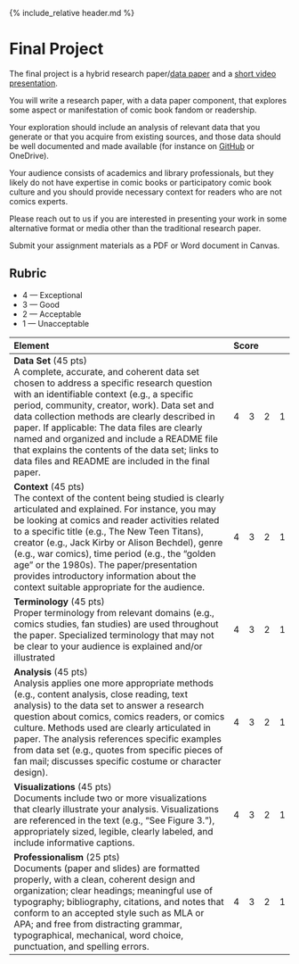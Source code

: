{% include_relative header.md %}

# Final Project

The final project is a hybrid research paper/[data paper](https://openhumanitiesdata.metajnl.com) and a [short video presentation](assignment-video.md). 

You will write a research paper, with a data paper component, that explores some aspect or manifestation of comic book fandom or readership. 

Your exploration should include an analysis of relevant data that you generate or that you acquire from existing sources, and those data should be well documented and made available (for instance on [GitHub](https://github.com) or OneDrive).

Your audience consists of academics and library professionals, but they likely do not have expertise in comic books or participatory comic book culture and you should provide necessary context for readers who are not comics experts. 

Please reach out to us if you are interested in presenting your work in some alternative format or media other than the traditional research paper.

Submit your assignment materials as a PDF or Word document in Canvas.

## Rubric

- 4 — Exceptional
- 3 — Good
- 2 — Acceptable
- 1 — Unacceptable 

| Element | Score |
| :---    | :---  |
| **Data Set** (45 pts)<br/>A complete, accurate, and coherent data set chosen to address a specific research question with an identifiable context (e.g., a specific period, community, creator, work). Data set and data collection methods are clearly described in paper. If applicable: The data files are clearly named and organized and include a README file that explains the contents of the data set; links to data files and README are included in the final paper. | 4&#x00a0;&#x00a0;&#x00a0;&#x00a0;3&#x00a0;&#x00a0;&#x00a0;&#x00a0;2&#x00a0;&#x00a0;&#x00a0;&#x00a0;1   |
| **Context** (45 pts)<br/>The context of the content being studied is clearly articulated and explained. For instance, you may be looking at comics and reader activities related to a specific title (e.g., The New Teen Titans), creator (e.g., Jack Kirby or Alison Bechdel), genre (e.g., war comics), time period (e.g., the “golden age” or the 1980s). The paper/presentation provides introductory information about the context suitable appropriate for the audience. | 4&#x00a0;&#x00a0;&#x00a0;&#x00a0;3&#x00a0;&#x00a0;&#x00a0;&#x00a0;2&#x00a0;&#x00a0;&#x00a0;&#x00a0;1  |
| **Terminology** (45 pts)<br/>Proper terminology from relevant domains (e.g., comics studies, fan studies) are used throughout the paper. Specialized terminology that may not be clear to your audience is explained and/or illustrated | 4&#x00a0;&#x00a0;&#x00a0;&#x00a0;3&#x00a0;&#x00a0;&#x00a0;&#x00a0;2&#x00a0;&#x00a0;&#x00a0;&#x00a0;1 |
| **Analysis** (45 pts)<br/>Analysis applies one more appropriate methods (e.g., content analysis, close reading, text analysis) to the data set to answer a research question about comics, comics readers, or comics culture. Methods used are clearly articulated in paper. The analysis references specific examples from data set (e.g., quotes from specific pieces of fan mail; discusses specific costume or character design).  | 4&#x00a0;&#x00a0;&#x00a0;&#x00a0;3&#x00a0;&#x00a0;&#x00a0;&#x00a0;2&#x00a0;&#x00a0;&#x00a0;&#x00a0;1 |
| **Visualizations** (45 pts)<br/>Documents include two or more visualizations that clearly illustrate your analysis. Visualizations are referenced in the text (e.g., “See Figure 3.”), appropriately sized, legible, clearly labeled, and include informative captions. | 4&#x00a0;&#x00a0;&#x00a0;&#x00a0;3&#x00a0;&#x00a0;&#x00a0;&#x00a0;2&#x00a0;&#x00a0;&#x00a0;&#x00a0;1 |
| **Professionalism** (25 pts)<br/>Documents (paper and slides) are formatted properly, with a clean, coherent design and organization; clear headings; meaningful use of typography; bibliography, citations, and notes that conform to an accepted style such as MLA or APA; and free from distracting grammar, typographical, mechanical, word choice, punctuation, and spelling errors. | 4&#x00a0;&#x00a0;&#x00a0;&#x00a0;3&#x00a0;&#x00a0;&#x00a0;&#x00a0;2&#x00a0;&#x00a0;&#x00a0;&#x00a0;1 |
